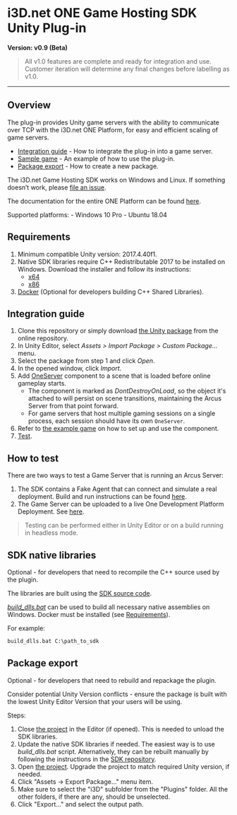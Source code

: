 # i3D.net ONE Game Hosting SDK Unity Plug-in #

**Version: v0.9 (Beta)**

> All v1.0 features are complete and ready for integration and use. Customer iteration will determine any final changes before labelling as v1.0.

---

## Overview ##

The plug-in provides Unity game servers with the ability to communicate over TCP with the i3D.net ONE Platform, for easy and efficient scaling of game servers.

- [Integration guide](#integration-guide) - How to integrate the plug-in into a game server.
- [Sample game](/ONE%20SDK%20Plugin/Assets/Plugins/i3D/Example) - An example of how to use the plug-in.
- [Package export](#package-export) - How to create a new package.

The i3D.net Game Hosting SDK works on Windows and Linux.
If something doesn’t work, please [file an issue](https://github.com/i3D-net/ONE-GameHosting-SDK/issues).

The documentation for the entire ONE Platform can be found [here](https://www.i3d.net/docs/one/).

Supported platforms:
    - Windows 10 Pro
    - Ubuntu 18.04

## <a name="requirements"></a> Requirements ##

1. Minimum compatible Unity version: 2017.4.40f1.
2. Native SDK libraries require C++ Redistributable 2017 to be installed on Windows. Download the installer and follow its instructions:
    - [x64](https://go.microsoft.com/fwlink/?LinkId=746572)
    - [x86](https://go.microsoft.com/fwlink/?LinkId=746571)
3. [Docker](https://docs.docker.com/docker-for-windows/install/) (Optional for developers building C++ Shared Libraries).

## <a name="integration-guide"></a> Integration guide ##

1. Clone this repository or simply download [the Unity package](/ONE-GameHosting-SDK_v0.9.3.unitypackage) from the online repository.
2. In Unity Editor, select _Assets > Import Package > Custom Package..._ menu.
3. Select the package from step 1 and click _Open_.
4. In the opened window, click _Import_.
5. Add [OneServer](/ONE%20SDK%20Plugin/Assets/Plugins/i3D/OneServer.cs) component to a scene that is loaded before online gameplay starts.
    - The component is marked as _DontDestroyOnLoad_, so the object it's attached to will persist on scene transitions, maintaining the Arcus Server from that point forward.
    - For game servers that host multiple gaming sessions on a single process, each session should have its own `OneServer`.
6. Refer to [the example game](/ONE%20SDK%20Plugin/Assets/Plugins/i3D/Example) on how to set up and use the component.
7. [Test](#how-to-test).

## <a name="how-to-test"></a> How to test ##

There are two ways to test a Game Server that is running an Arcus Server:

1. The SDK contains a Fake Agent that can connect and simulate a real deployment. Build and run instructions can be found [here](https://github.com/i3D-net/ONE-GameHosting-SDK/tree/master/one/agent).
2. The Game Server can be uploaded to a live One Development Platform Deployment. See [here](https://www.i3d.net/docs/one/).

> Testing can be performed either in Unity Editor or on a build running in headless mode.

## SDK native libraries ##

Optional - for developers that need to recompile the C++ source used by the plugin.

The libraries are built using the [SDK source code](https://github.com/i3D-net/ONE-GameHosting-SDK).

[_build_dlls.bat_](/Tools/build_dlls.bat) can be used to build all necessary native assemblies on Windows. Docker must be installed (see [Requirements](#requirements)).

For example:
```bat
build_dlls.bat C:\path_to_sdk
```

## <a name="package-export"></a> Package export ##

Optional - for developers that need to rebuild and repackage the plugin.

Consider potential Unity Version conflicts - ensure the package is built with the lowest Unity Editor Version that your users will be using.

Steps:
1. Close [the project](/ONE%20SDK%20Plugin) in the Editor (if opened). This is needed to unload the SDK libraries.
2. Update the native SDK libraries if needed. The easiest way is to use _build_dlls.bat_ script. Alternatively, they can be rebuilt manually by following the instructions in the [SDK repository](https://github.com/i3D-net/ONE-GameHosting-SDK).
3. Open [the project](/ONE%20SDK%20Plugin). Upgrade the project to match required Unity version, if needed.
4. Click "Assets -> Export Package..." menu item.
5. Make sure to select the "i3D" subfolder from the "Plugins" folder. All the other folders, if there are any, should be unselected.
6. Click "Export..." and select the output path.
